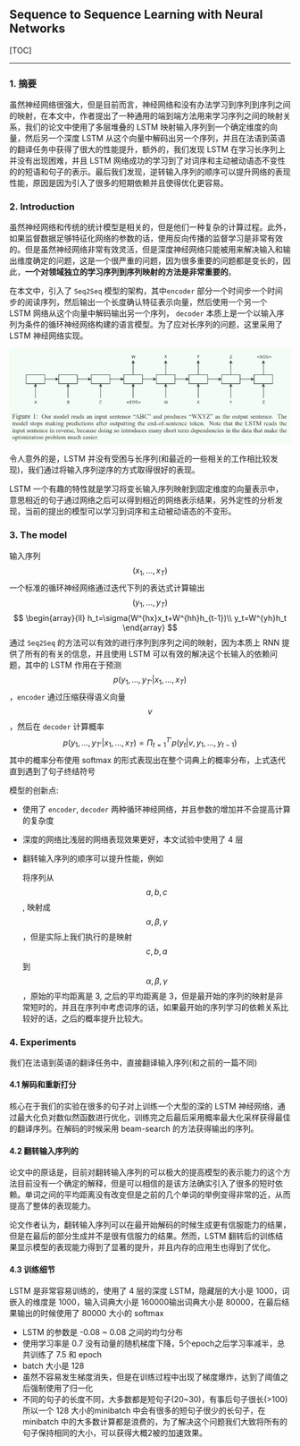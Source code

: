 ## Sequence to Sequence Learning with Neural Networks

[TOC]

---

### 1. 摘要

虽然神经网络很强大，但是目前而言，神经网络和没有办法学习到序列到序列之间的映射，在本文中，作者提出了一种通用的端到端方法用来学习序列之间的映射关系，我们的论文中使用了多层堆叠的 LSTM 映射输入序列到一个确定维度的向量，然后另一个深度 LSTM 从这个向量中解码出另一个序列，并且在法语到英语的翻译任务中获得了很大的性能提升，额外的，我们发现 LSTM 在学习长序列上并没有出现困难，并且 LSTM 网络成功的学习到了对词序和主动被动语态不变性的的短语和句子的表示。最后我们发现，逆转输入序列的顺序可以提升网络的表现性能，原因是因为引入了很多的短期依赖并且使得优化更容易。

### 2. Introduction

虽然神经网络和传统的统计模型是相关的，但是他们一种复杂的计算过程。此外，如果监督数据足够特征化网络的参数的话，使用反向传播的监督学习是非常有效的。但是虽然神经网络非常有效灵活，但是深度神经网络只能被用来解决输入和输出维度确定的问题，这是一个很严重的问题，因为很多重要的问题都是变长的，因此，**一个对领域独立的学习序列到序列映射的方法是非常重要的**。

在本文中，引入了 `Seq2Seq` 模型的架构，其中`encoder` 部分一个时间步一个时间步的阅读序列，然后输出一个长度确认特征表示向量，然后使用一个另一个 LSTM 网络从这个向量中解码输出另一个序列， `decoder` 本质上是一个以输入序列为条件的循环神经网络构建的语言模型。为了应对长序列的问题，这里采用了 LSTM 神经网络实现。

![](./ed.png)



令人意外的是，LSTM 并没有受困与长序列(和最近的一些相关的工作相比较发现)，我们通过将输入序列逆序的方式取得很好的表现。

LSTM 一个有趣的特性就是学习将变长输入序列映射到固定维度的向量表示中，意思相近的句子通过网络之后可以得到相近的网络表示结果，另外定性的分析发现，当前的提出的模型可以学习到词序和主动被动语态的不变形。

### 3. The model

输入序列 $$(x_1,...,x_T)$$ 一个标准的循环神经网络通过迭代下列的表达式计算输出 $$(y_1,...,y_T)$$
$$
\begin{array}{ll}
h_t=\sigma(W^{hx}x_t+W^{hh}h_{t-1})\\
y_t=W^{yh}h_t
\end{array}
$$
通过 `Seq2Seq` 的方法可以有效的进行序列到序列之间的映射，因为本质上 RNN 提供了所有的有关的信息，并且使用 LSTM 可以有效的解决这个长输入的依赖问题，其中的 LSTM 作用在于预测 $$p(y_1,...,y_{T'}|x_1,...,x_T)$$ ，`encoder` 通过压缩获得语义向量 $$v$$，然后在 `decoder` 计算概率
$$
p(y_1,...,y_{T'}|x_1,...,x_T)=\Pi^{T'}_{t=1}p(y_t|v,y_1,...,y_{t-1})
$$
其中的概率分布使用 softmax 的形式表现出在整个词典上的概率分布，上式迭代直到遇到了句子终结符号 <EOS>

模型的创新点:

* 使用了 `encoder`, `decoder` 两种循环神经网络，并且参数的增加并不会提高计算的复杂度

* 深度的网络比浅层的网络表现效果更好，本文试验中使用了 4 层

* 翻转输入序列的顺序可以提升性能，例如

  将序列从 $$a,b,c$$, 映射成 $$\alpha,\beta,\gamma$$ ，但是实际上我们执行的是映射 $$c,b,a$$ 到 $$\alpha,\beta,\gamma$$ ，原始的平均距离是 3, 之后的平均距离是 3，但是最开始的序列的映射是非常短时的，并且在序列中考虑词序的话，如果最开始的序列学习的依赖关系比较好的话，之后的概率提升比较大。

### 4. Experiments

我们在法语到英语的翻译任务中，直接翻译输入序列(和之前的一篇不同)

#### 4.1 解码和重新打分

核心在于我们的实验在很多的句子对上训练一个大型的深的 LSTM 神经网络，通过最大化负对数似然函数进行优化，训练完之后最后采用概率最大化采样获得最佳的翻译序列。在解码的时候采用 beam-search 的方法获得输出的序列。

#### 4.2 翻转输入序列的

论文中的原话是，目前对翻转输入序列的可以极大的提高模型的表示能力的这个方法目前没有一个确定的解释，但是可以相信的是该方法确实引入了很多的短时依赖。单词之间的平均距离没有改变但是之前的几个单词的举例变得非常的近，从而提高了整体的表现能力。

论文作者认为，翻转输入序列可以在最开始解码的时候生成更有信服能力的结果，但是在最后的部分生成并不是很有信服力的结果。然而，LSTM 翻转后的训练结果显示模型的表现能力得到了显著的提升，并且内存的应用生也得到了优化。

#### 4.3 训练细节

LSTM 是非常容易训练的，使用了 4 层的深度 LSTM，隐藏层的大小是 1000，词嵌入的维度是 1000，输入词典大小是 160000输出词典大小是 80000，在最后结果输出的时候使用了 80000 大小的 softmax

* LSTM 的参数是 -0.08 ~ 0.08 之间的均匀分布
* 使用学习率是 0.7 没有动量的随机梯度下降，5个epoch之后学习率减半，总共训练了 7.5 和 epoch
* batch 大小是 128
* 虽然不容易发生梯度消失，但是在训练过程中出现了梯度爆炸，达到了阈值之后强制使用了归一化
* 不同的句子的长度不同，大多数都是短句子(20~30)，有事后句子很长(>100)所以一个 128 大小的minibatch 中会有很多的短句子很少的长句子，在 minibatch 中的大多数计算都是浪费的，为了解决这个问题我们大致将所有的句子保持相同的大小，可以获得大概2被的加速效果。


